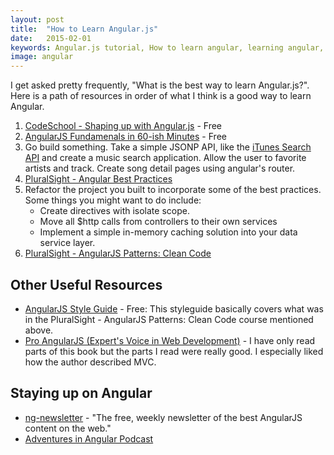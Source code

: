 ```yaml
---
layout: post
title:  "How to Learn Angular.js"
date:   2015-02-01
keywords: Angular.js tutorial, How to learn angular, learning angular, getting started with angular
image: angular
---
```


I get asked pretty frequently, "What is the best way to learn Angular.js?". Here is a path of resources in order of what I think is a good way to learn Angular.


1. [CodeSchool - Shaping up with Angular.js](https://www.codeschool.com/paths/javascript#angular-js) - Free
2. [AngularJS Fundamenals in 60-ish Minutes](https://www.youtube.com/watch?v=i9MHigUZKEM) - Free
3. Go build something. Take a simple JSONP API, like the [iTunes Search API](https://www.apple.com/itunes/affiliates/resources/documentation/itunes-store-web-service-search-api.html) and create a music search application. Allow the user to favorite artists and track. Create song detail pages using angular's router.
4. [PluralSight - Angular Best Practices](http://www.pluralsight.com/courses/angular-best-practices)
5. Refactor the project you built to incorporate some of the best practices. Some things you might want to do include:
	* Create directives with isolate scope.
	* Move all $http calls from controllers to their own services
	* Implement a simple in-memory caching solution into your data service layer.
6. [PluralSight - AngularJS Patterns: Clean Code](http://www.pluralsight.com/courses/angularjs-patterns-clean-code)

## Other Useful Resources

* [AngularJS Style Guide](https://github.com/johnpapa/angularjs-styleguide) - Free: This styleguide basically covers what was in the PluralSight - AngularJS Patterns: Clean Code course mentioned above.
* [Pro AngularJS (Expert's Voice in Web Development)](http://smile.amazon.com/Pro-AngularJS-Experts-Voice-Development/dp/1430264489/ref=sr_1_1?ie=UTF8&qid=1422813075&sr=8-1&keywords=angular) - I have only read parts of this book but the parts I read were really good. I especially liked how the author described MVC.

## Staying up on Angular

* [ng-newsletter](http://www.ng-newsletter.com/) - "The free, weekly newsletter of the best AngularJS content on the web."
* [Adventures in Angular Podcast](http://devchat.tv/adventures-in-angular)
